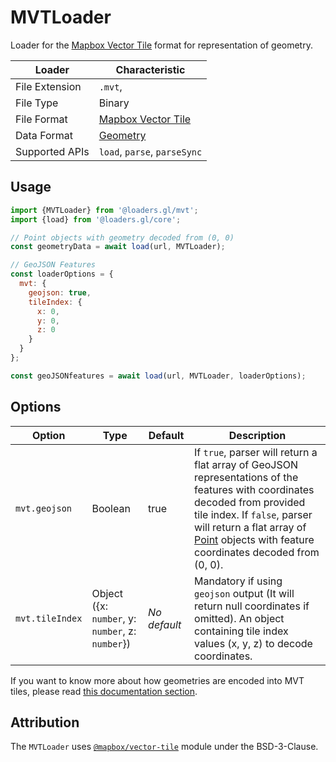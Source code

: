 # MVTLoader

Loader for the [Mapbox Vector Tile](https://docs.mapbox.com/vector-tiles/specification/) format for representation of geometry.

| Loader         | Characteristic                                                            |
| -------------- | ------------------------------------------------------------------------- |
| File Extension | `.mvt`,                                                                   |
| File Type      | Binary                                                                    |
| File Format    | [Mapbox Vector Tile](https://docs.mapbox.com/vector-tiles/specification/) |
| Data Format    | [Geometry](/docs/specifications/category-gis)                             |
| Supported APIs | `load`, `parse`, `parseSync`                                              |

## Usage

```js
import {MVTLoader} from '@loaders.gl/mvt';
import {load} from '@loaders.gl/core';

// Point objects with geometry decoded from (0, 0)
const geometryData = await load(url, MVTLoader);

// GeoJSON Features
const loaderOptions = {
  mvt: {
    geojson: true,
    tileIndex: {
      x: 0,
      y: 0,
      z: 0
    }
  }
};

const geoJSONfeatures = await load(url, MVTLoader, loaderOptions);
```

## Options

| Option          | Type                                             | Default      | Description                                                                                                                                                                                                                                                                                     |
| --------------- | ------------------------------------------------ | ------------ | ----------------------------------------------------------------------------------------------------------------------------------------------------------------------------------------------------------------------------------------------------------------------------------------------- |
| `mvt.geojson`   | Boolean                                          | true         | If `true`, parser will return a flat array of GeoJSON representations of the features with coordinates decoded from provided tile index. If `false`, parser will return a flat array of [Point](https://github.com/mapbox/point-geometry) objects with feature coordinates decoded from (0, 0). |
| `mvt.tileIndex` | Object ({x: `number`, y: `number`, z: `number`}) | _No default_ | Mandatory if using `geojson` output (It will return null coordinates if omitted). An object containing tile index values (x, y, z) to decode coordinates.                                                                                                                                       |

If you want to know more about how geometries are encoded into MVT tiles, please read [this documentation section](https://docs.mapbox.com/vector-tiles/specification/#encoding-geometry).

## Attribution

The `MVTLoader` uses [`@mapbox/vector-tile`](https://github.com/mapbox/vector-tile-js) module under the BSD-3-Clause.
